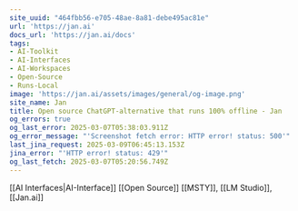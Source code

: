 ```yaml
---
site_uuid: "464fbb56-e705-48ae-8a81-debe495ac81e"
url: 'https://jan.ai'
docs_url: 'https://jan.ai/docs'
tags:
- AI-Toolkit
- AI-Interfaces
- AI-Workspaces
- Open-Source
- Runs-Local
image: 'https://jan.ai/assets/images/general/og-image.png'
site_name: Jan
title: Open source ChatGPT-alternative that runs 100% offline - Jan
og_errors: true
og_last_error: 2025-03-07T05:38:03.911Z
og_error_message: "'Screenshot fetch error: HTTP error! status: 500'"
last_jina_request: 2025-03-09T06:45:13.153Z
jina_error: "'HTTP error! status: 429'"
og_last_fetch: 2025-03-07T05:20:56.749Z
---
```

[[AI Interfaces|AI-Interface]] [[Open Source]]
[[MSTY]], [[LM Studio]], [[Jan.ai]]
